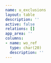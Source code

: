 ```yaml
---
name: u_exclusions
layout: table
description: ''
active: false
relations: []
app_area: ''
columns:
- name: wo_ref
  type: char(20)
  description: ''
---
```


